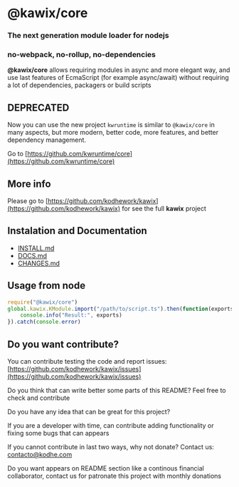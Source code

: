 # @kawix/core

### The next generation module loader for nodejs

### no-webpack, no-rollup, no-dependencies

**@kawix/core** allows requiring modules in async and more elegant way, and use last features of EcmaScript (for example async/await) without requiring a lot of dependencies, packagers or build scripts


## DEPRECATED

Now you can use the new project ```kwruntime``` is similar to ```@kawix/core``` in many aspects, but more modern, better code, more features, and better dependency management.

Go to [https://github.com/kwruntime/core](https://github.com/kwruntime/core)


## More info

Please go to [https://github.com/kodhework/kawix](https://github.com/kodhework/kawix) for see the full **kawix** project


## Instalation and Documentation

* [INSTALL.md](https://github.com/kodhework/kawix/blob/master/core/INSTALL.md)
* [DOCS.md](https://github.com/kodhework/kawix/blob/master/core/DOCS.md)
* [CHANGES.md](https://github.com/kodhework/kawix/blob/master/core/CHANGES.md)


## Usage from node

```javascript
require("@kawix/core")
global.kawix.KModule.import("/path/to/script.ts").then(function(exports){
	console.info("Result:", exports)
}).catch(console.error)
```

## Do you want contribute?

You can contribute testing the code and report issues: [https://github.com/kodhework/kawix/issues](https://github.com/kodhework/kawix/issues)

Do you think that can write better some parts of this README? Feel free to check and contribute

Do you have any idea that can be great for this project?

If you are a developer with time, can contribute adding functionality or fixing some bugs that can appears

If you cannot contribute in last two ways, why not donate? Contact us: contacto@kodhe.com

Do you want appears on README section like a continous financial collaborator, contact us for patronate this project with monthly donations

